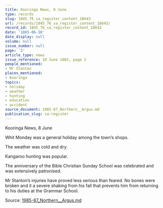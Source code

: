 ```yaml
---
title: Kooringa News, 8 June
type: records
slug: 1845_76_sa_register_content_18643
url: /records/1845_76_sa_register_content_18643/
record_id: 1845_76_sa_register_content_18643
date: '1865-06-10'
date_display: null
volume: null
issue_number: null
page: '2'
article_type: news
issue_reference: 10 June 1865, page 2
people_mentioned:
- Mr Stanton
places_mentioned:
- Kooringa
topics:
- holiday
- weather
- hunting
- education
- accident
source_document: 1985-87_Northern__Argus.md
publication_slug: sa-register
---
```


Kooringa News, 8 June

Whit Monday was a general holiday among the town’s shops.

The weather was cold and dry.

Kangaroo hunting was popular.

The anniversary of the Bible Christian Sunday School was celebrated and was extensively patronised.

Mr Stanton’s injuries have proved less serious than feared.  No bones were broken and it a severe shaking from his fall that prevents him from returning to his duties at the Grammar School.

Source: [1985-87_Northern__Argus.md](/downloads/markdown/1985-87_Northern__Argus.md)
